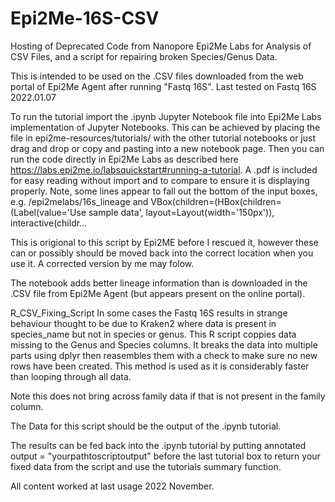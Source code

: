 # Epi2Me-16S-CSV
Hosting of Deprecated Code from Nanopore Epi2Me Labs for Analysis of CSV Files, and a script for repairing broken Species/Genus Data. 

This is intended to be used on the .CSV files downloaded from the web portal of Epi2Me Agent after running "Fastq 16S". Last tested on Fastq 16S 2022.01.07

To run the tutorial import the .ipynb Jupyter Notebook file into Epi2Me Labs implementation of Jupyter Notebooks. This can be achieved by placing the file in epi2me-resources/tutorials/  with the other tutorial notebooks or just drag and drop or copy and pasting into a new notebook page. Then you can run the code directly in Epi2Me Labs as described here https://labs.epi2me.io/labsquickstart#running-a-tutorial. A .pdf is included for easy reading without import and to compare to ensure it is displaying properly. Note, some lines appear to fall out the bottom of the input boxes, e.g. 
/epi2melabs/16s_lineage
and
VBox(children=(HBox(children=(Label(value='Use sample data', layout=Layout(width='150px')), interactive(childr…

This is origional to this script by Epi2ME before I rescued it, however these can or possibly should be moved back into the correct location when you use it. A corrected version by me may folow. 

The notebook adds better lineage information than is downloaded in the .CSV file from Epi2Me Agent (but appears present on the online portal).


R_CSV_Fixing_Script 
In some cases the Fastq 16S results in strange behaviour thought to be due to Kraken2 where data is present in species_name but not in species or genus. This R script  coppies data missing to the Genus and Species columns. It breaks the data into multiple parts using dplyr then reasembles them with a check to make sure no new rows have been created. This method is used as it is considerably faster than looping through all data. 

Note this does not bring across family data if that is not present in the family column.

The Data for this script should be the output of the .ipynb tutorial. 

The results can be fed back into the .ipynb tutorial by putting 
annotated output =  "yourpathtoscriptoutput" 
before the last tutorial box to return your fixed data from the script and use the tutorials summary function.

All content worked at last usage 2022 November. 
